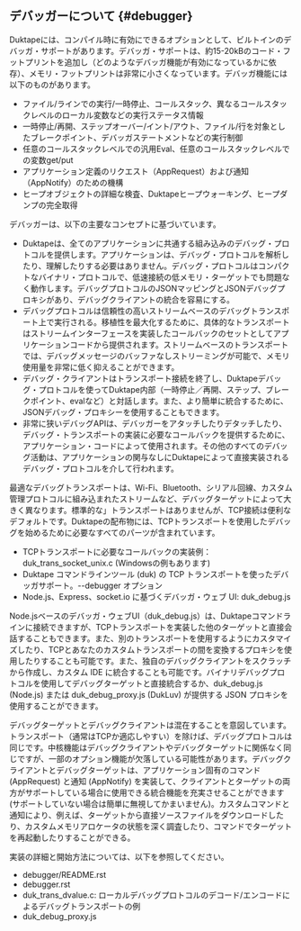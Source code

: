 ## デバッガーについて {#debugger}

Duktapeには、コンパイル時に有効にできるオプションとして、ビルトインのデバッガ・サポートがあります。デバッガ・サポートは、約15-20kBのコード・フットプリントを追加し（どのようなデバッガ機能が有効になっているかに依存）、メモリ・フットプリントは非常に小さくなっています。デバッガ機能には以下のものがあります。

- ファイル/ラインでの実行/一時停止、コールスタック、異なるコールスタックレベルのローカル変数などの実行ステータス情報
- 一時停止/再開、ステップオーバー/イント/アウト、ファイル/行を対象としたブレークポイント、デバッガステートメントなどの実行制御
- 任意のコールスタックレベルでの汎用Eval、任意のコールスタックレベルでの変数get/put
- アプリケーション定義のリクエスト（AppRequest）および通知（AppNotify）のための機構
- ヒープオブジェクトの詳細な検査、Duktapeヒープウォーキング、ヒープダンプの完全取得

デバッガーは、以下の主要なコンセプトに基づいています。

- Duktapeは、全てのアプリケーションに共通する組み込みのデバッグ・プロトコルを提供します。アプリケーションは、デバッグ・プロトコルを解析したり、理解したりする必要はありません。デバッグ・プロトコルはコンパクトなバイナリ・プロトコルで、低速接続の低メモリ・ターゲットでも問題なく動作します。デバッグプロトコルのJSONマッピングとJSONデバッグプロキシがあり、デバッグクライアントの統合を容易にする。
- デバッグプロトコルは信頼性の高いストリームベースのデバッグトランスポート上で実行される。移植性を最大化するために、具体的なトランスポートはストリームインターフェースを実装したコールバックのセットとしてアプリケーションコードから提供されます。ストリームベースのトランスポートでは、デバッグメッセージのバッファなしストリーミングが可能で、メモリ使用量を非常に低く抑えることができます。
- デバッグ・クライアントはトランスポート接続を終了し、Duktapeデバッグ・プロトコルを使ってDuktape内部（一時停止／再開、ステップ、ブレークポイント、evalなど）と対話します。また、より簡単に統合するために、JSONデバッグ・プロキシーを使用することもできます。
- 非常に狭いデバッグAPIは、デバッガーをアタッチしたりデタッチしたり、デバッグ・トランスポートの実装に必要なコールバックを提供するために、アプリケーション・コードによって使用されます。その他のすべてのデバッグ活動は、アプリケーションの関与なしにDuktapeによって直接実装されるデバッグ・プロトコルを介して行われます。


最適なデバッグトランスポートは、Wi-Fi、Bluetooth、シリアル回線、カスタム管理プロトコルに組み込まれたストリームなど、デバッグターゲットによって大きく異なります。標準的な」トランスポートはありませんが、TCP接続は便利なデフォルトです。Duktapeの配布物には、TCPトランスポートを使用したデバッグを始めるために必要なすべてのパーツが含まれています。

- TCPトランスポートに必要なコールバックの実装例： duk_trans_socket_unix.c (Windowsの例もあります)
- Duktape コマンドラインツール (duk) の TCP トランスポートを使ったデバッガサポート。--debugger オプション
- Node.js、Express、socket.io に基づくデバッガ・ウェブ UI: duk_debug.js

Node.jsベースのデバッガ・ウェブUI（duk_debug.js）は、Duktapeコマンドラインに接続できますが、TCPトランスポートを実装した他のターゲットと直接会話することもできます。また、別のトランスポートを使用するようにカスタマイズしたり、TCPとあなたのカスタムトランスポートの間を変換するプロキシを使用したりすることも可能です。また、独自のデバッグクライアントをスクラッチから作成し、カスタム IDE に統合することも可能です。バイナリデバッグプロトコルを使用してデバッグターゲットと直接統合するか、duk_debug.js (Node.js) または duk_debug_proxy.js (DukLuv) が提供する JSON プロキシを使用することができます。

デバッグターゲットとデバッグクライアントは混在することを意図しています。トランスポート（通常はTCPか適応しやすい）を除けば、デバッグプロトコルは同じです。中核機能はデバッグクライアントやデバッグターゲットに関係なく同じですが、一部のオプション機能が欠落している可能性があります。デバッグクライアントとデバッグターゲットは、アプリケーション固有のコマンド (AppRequest) と通知 (AppNotify) を実装して、クライアントとターゲットの両方がサポートしている場合に使用できる統合機能を充実させることができます (サポートしていない場合は簡単に無視してかまいません)。カスタムコマンドと通知により、例えば、ターゲットから直接ソースファイルをダウンロードしたり、カスタムメモリアロケータの状態を深く調査したり、コマンドでターゲットを再起動したりすることができる。

実装の詳細と開始方法については、以下を参照してください。

- debugger/README.rst
- debugger.rst
- duk_trans_dvalue.c: ローカルデバッグプロトコルのデコード/エンコードによるデバッグトランスポートの例
- duk_debug_proxy.js

